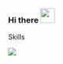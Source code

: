 ### Hi there <img src="https://raw.githubusercontent.com/MartinHeinz/MartinHeinz/master/wave.gif" width="30px">

Skills

![](https://img.shields.io/badge/<Code>-<R>-informational?style=flat&logo=<LOGO_NAME>&logoColor=white&color=2bbc8a)


<!--
**altillot/altillot** is a ✨ _special_ ✨ repository because its `README.md` (this file) appears on your GitHub profile.

Here are some ideas to get you started:

- 🔭 I’m currently working on ...
- 🌱 I’m currently learning ...
- 👯 I’m looking to collaborate on ...
- 🤔 I’m looking for help with ...
- 💬 Ask me about ...
- 📫 How to reach me: ...
- 😄 Pronouns: ...
- ⚡ Fun fact: ...
-->
